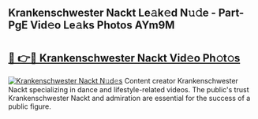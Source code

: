 ## Krankenschwester Nackt Le𝚊k𝚎d N𝚞𝚍e - Part-PgE Vid𝚎o Le𝚊ks Photos AYm9M

# <h2><a href="http://fbaikoh.evod.top/?m=Krankenschwester+Nackt">🔗 👉🔴 Krankenschwester Nackt Vid𝚎o Ph𝚘t𝚘s</a></h2>

[![Krankenschwester Nackt N𝚞d𝚎s](https://i.imgur.com/8V9OHl7.gif)](http://fbaikoh.evod.top/?m=Krankenschwester+Nackt)
Content creator Krankenschwester Nackt specializing in dance and lifestyle-related videos. The public's trust Krankenschwester Nackt and admiration are essential for the success of a public figure. 
